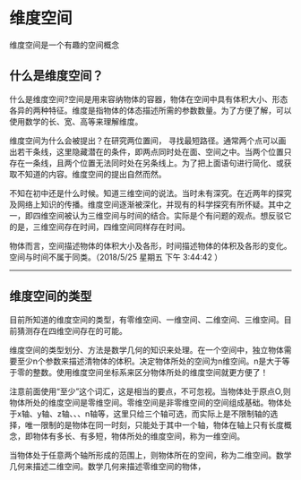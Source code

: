 # 维度空间

维度空间是一个有趣的空间概念

## 什么是维度空间？
什么是维度空间?空间是用来容纳物体的容器，物体在空间中具有体积大小、形态各异的两种特征。维度是指物体的体态描述所需的参数数量。为了方便了解，可以使用数学的长、宽、高等来理解维度。

维度空间为什么会被提出？在研究两位置间， 寻找最短路径。通常两个点可以画出若干条线，这里隐藏潜在的条件，即两点同时处在面、空间之中。当两个位置只存在一条线，且两个位置无法同时处在另条线上。为了把上面语句进行简化、或获取不知道的内容。维度空间的提出自然而然。

不知在初中还是什么时候。知道三维空间的说法。当时未有深究。在近两年的探究及网络上知识的传播。维度空间逐渐被深化，并现有的科学探究有所怀疑。其中之一，即四维空间被认为三维空间与时间的结合。实际是个有问题的观点。想反驳它的是，三维空间存在时间，四维空间同样存在时间。 

物体而言，空间描述物体的体积大小及各形，时间描述物体的体积及各形的变化。空间与时间不属于同类。（2018/5/25 星期五 下午 3:44:42 ）

----------

## 维度空间的类型
目前所知道的维度空间的类型，有零维空间、一维空间、二维空间、三维空间。目前猜测存在四维空间存在的可能。

维度空间的类型划分、方法是数学几何的知识来处理。在一个空间中，独立物体需要至少n个参数来描述清物体的体积。决定物体所处的空间为n维空间。n是大于等于零的整数。使用维度空间坐标系来区分物体所处的维度空间就更方便了！

注意前面使用“至少”这个词汇，这是相当的要点，不可忽视。当物体处于原点O,则物体所处的维度空间是零维空间。零维空间是非零维空间的空间组成基础。物体处于x轴、y轴、z轴、、、n轴等，这里只给三个轴可选，而实际上是不限制轴的选择，唯一限制的是物体在同一时刻，只能处于其中一个轴，物体在轴上只有长度概念，即物体有多长、有多短，物体所处的维度空间，称为一维空间。

当物体处于任意两个轴所形成的范围上，则物体所在的空间，称为二维空间。数学几何来描述二维空间。数学几何来描述零维空间的物体，



